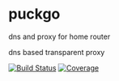 # puckgo
dns and proxy for home router

dns based transparent proxy

[![Build Status](https://travis-ci.org/joycn/puckgo.svg?branch=master)](https://travis-ci.org/joycn/puckgo)
[![Coverage](https://codecov.io/gh/joycn/puckgo/branch/master/graph/badge.svg)](https://codecov.io/gh/joycn/puckgo)
